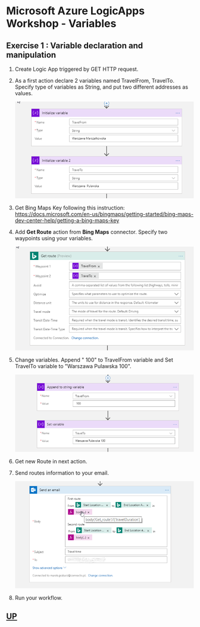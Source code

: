 # Microsoft Azure LogicApps Workshop - Variables


## Exercise 1 : Variable declaration and manipulation

1. Create Logic App triggered by GET HTTP request.
2. As a first action declare 2 variables named TravelFrom, TravelTo. Specify type of variables as String, and put two different addresses as values.
   
   ![Variables](_img/Variables.png)

3. Get Bing Maps Key following this instruction: https://docs.microsoft.com/en-us/bingmaps/getting-started/bing-maps-dev-center-help/getting-a-bing-maps-key
4. Add **Get Route** action from **Bing Maps** connector. Specify two waypoints using your variables.
   
   ![FirstRoute](_img/FirstRoute.png)

5. Change variables. Append " 100" to TravelFrom variable and Set TravelTo variable to "Warszawa Pulawska 100".
   
   ![Variables](_img/Variables2.png)

6. Get new Route in next action.
7. Send routes information to your email.
   
   ![Send](_img/SendRoute.png)

8. Run your workflow.
   
## [UP](./../README.md)